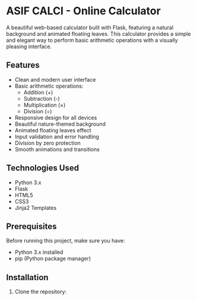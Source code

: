 # ASIF CALCI - Online Calculator

A beautiful web-based calculator built with Flask, featuring a natural background and animated floating leaves. This calculator provides a simple and elegant way to perform basic arithmetic operations with a visually pleasing interface.

## Features

- Clean and modern user interface
- Basic arithmetic operations:
  - Addition (+)
  - Subtraction (-)
  - Multiplication (×)
  - Division (÷)
- Responsive design for all devices
- Beautiful nature-themed background
- Animated floating leaves effect
- Input validation and error handling
- Division by zero protection
- Smooth animations and transitions

## Technologies Used

- Python 3.x
- Flask
- HTML5
- CSS3
- Jinja2 Templates

## Prerequisites

Before running this project, make sure you have:
- Python 3.x installed
- pip (Python package manager)

## Installation

1. Clone the repository: